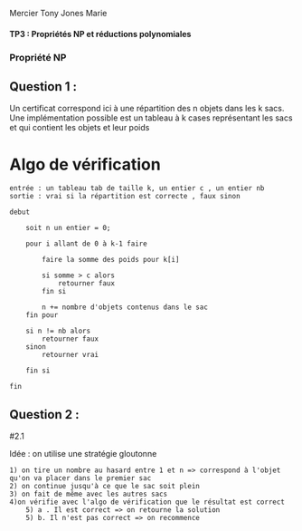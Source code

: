 Mercier Tony
Jones Marie 

#### TP3 : Propriétés NP et réductions polynomiales

### Propriété NP 

## Question 1 : 

Un certificat correspond ici à une répartition des n objets dans les k sacs.
Une implémentation possible est un tableau à k cases représentant les sacs et qui contient les objets et leur poids 

# Algo de vérification 

    entrée : un tableau tab de taille k, un entier c , un entier nb 
    sortie : vrai si la répartition est correcte , faux sinon 

    debut

        soit n un entier = 0; 

        pour i allant de 0 à k-1 faire 
        
            faire la somme des poids pour k[i]

            si somme > c alors
                retourner faux
            fin si 

            n += nombre d'objets contenus dans le sac 
        fin pour 

        si n != nb alors 
            retourner faux
        sinon 
            retourner vrai 

        fin si 

    fin 


## Question 2 : 

#2.1 

Idée : 
    on utilise une stratégie gloutonne 

    1) on tire un nombre au hasard entre 1 et n => correspond à l'objet qu'on va placer dans le premier sac
    2) on continue jusqu'à ce que le sac soit plein
    3) on fait de même avec les autres sacs 
    4)on vérifie avec l'algo de vérification que le résultat est correct 
        5) a . Il est correct => on retourne la solution
        5) b. Il n'est pas correct => on recommence 



